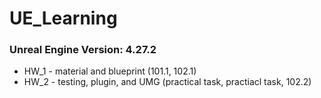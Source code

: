 # UE_Learning
### Unreal Engine Version: 4.27.2

- HW_1 - material and blueprint (101.1, 102.1)
- HW_2 - testing, plugin, and UMG (practical task, practiacl task, 102.2)
